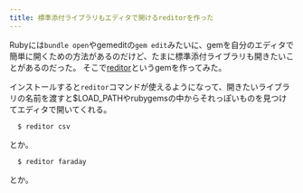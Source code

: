 ```yaml
---
title: 標準添付ライブラリもエディタで開けるreditorを作った
---
```

Rubyには`bundle open`やgemeditの`gem edit`みたいに、gemを自分のエディタで簡単に開くための方法があるのだけど、たまに標準添付ライブラリも開きたいことがあるのだった。
そこで[reditor](https://rubygems.org/gems/reditor)というgemを作ってみた。

インストールすると`reditor`コマンドが使えるようになって、開きたいライブラリの名前を渡すと$LOAD_PATHやrubygemsの中からそれっぽいものを見つけてエディタで開いてくれる。

```
  $ reditor csv
```

とか。

````
  $ reditor faraday
````

とか。
